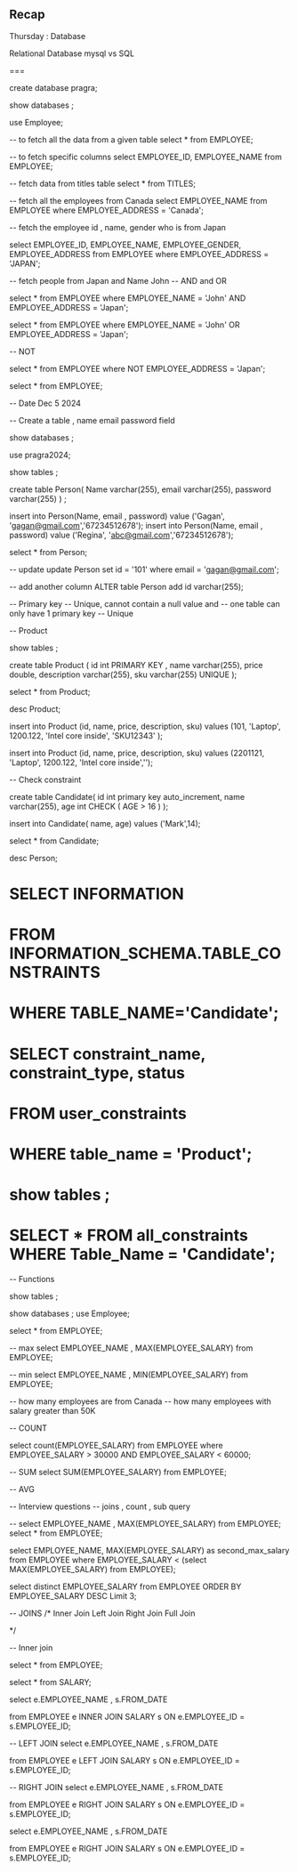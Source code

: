 ##    Recap 


Thursday : 
Database 

Relational Database 
mysql vs SQL 


=== 

create database pragra;

show databases ;

use Employee;

-- to fetch all the data from a given table
select * from EMPLOYEE;

-- to fetch specific columns
select EMPLOYEE_ID, EMPLOYEE_NAME from EMPLOYEE;


-- fetch data from titles table
select * from TITLES;

-- fetch all the employees from Canada
select EMPLOYEE_NAME from EMPLOYEE
where EMPLOYEE_ADDRESS = 'Canada';

-- fetch the employee id , name, gender who is from Japan

select EMPLOYEE_ID, EMPLOYEE_NAME, EMPLOYEE_GENDER, EMPLOYEE_ADDRESS
from EMPLOYEE
where EMPLOYEE_ADDRESS = 'JAPAN';



-- fetch people from Japan and Name John
-- AND and OR


select *
from EMPLOYEE
where EMPLOYEE_NAME = 'John' AND EMPLOYEE_ADDRESS = 'Japan';

select *
from EMPLOYEE
where EMPLOYEE_NAME = 'John' OR EMPLOYEE_ADDRESS = 'Japan';

-- NOT

select *
from EMPLOYEE where NOT EMPLOYEE_ADDRESS = 'Japan';



select *
from EMPLOYEE;

-- Date Dec 5 2024


-- Create a table , name email password field


show databases ;

use pragra2024;

show tables ;


create table Person(
Name varchar(255),
email varchar(255),
password varchar(255)
) ;


insert into Person(Name, email , password)
value ('Gagan', 'gagan@gmail.com','67234512678');
insert into Person(Name, email , password)
value ('Regina', 'abc@gmail.com','67234512678');

select * from Person;




-- update
update Person
set id = '101'
where email = 'gagan@gmail.com';

-- add another column
ALTER table Person add id varchar(255);


-- Primary key
-- Unique, cannot contain a null value and
-- one table can only have 1 primary key
-- Unique

-- Product

show tables ;

create table Product (
id int PRIMARY KEY ,
name varchar(255),
price double,
description varchar(255),
sku varchar(255) UNIQUE
);

select *
from Product;



desc Product;

insert into Product (id, name, price, description, sku)
values (101, 'Laptop', 1200.122, 'Intel core inside', 'SKU12343' );


insert into Product (id, name, price, description, sku)
values (2201121, 'Laptop', 1200.122, 'Intel core inside','');



-- Check constraint

create table Candidate(
id int primary key auto_increment,
name varchar(255),
age int
CHECK ( AGE > 16 )
);

insert into Candidate( name, age)
values ('Mark',14);

select *
from Candidate;

desc Person;


# SELECT INFORMATION
# FROM INFORMATION_SCHEMA.TABLE_CONSTRAINTS
# WHERE TABLE_NAME='Candidate';
#
# SELECT constraint_name, constraint_type, status
# FROM user_constraints
# WHERE table_name = 'Product';
#
#
# show tables ;
#
# SELECT * FROM all_constraints WHERE Table_Name = 'Candidate';


-- Functions


show tables ;

show databases ;
use Employee;

select *
from EMPLOYEE;


-- max
select EMPLOYEE_NAME , MAX(EMPLOYEE_SALARY) from EMPLOYEE;

-- min
select EMPLOYEE_NAME , MIN(EMPLOYEE_SALARY) from EMPLOYEE;

-- how many employees are from Canada
-- how many employees with salary greater than 50K

-- COUNT

select count(EMPLOYEE_SALARY) from EMPLOYEE
where EMPLOYEE_SALARY > 30000 AND EMPLOYEE_SALARY < 60000;

-- SUM
select SUM(EMPLOYEE_SALARY) from EMPLOYEE;

-- AVG




-- Interview questions
-- joins , count , sub query

--
select EMPLOYEE_NAME , MAX(EMPLOYEE_SALARY) from EMPLOYEE;
select *
from EMPLOYEE;


select EMPLOYEE_NAME, MAX(EMPLOYEE_SALARY) as second_max_salary
from EMPLOYEE
where EMPLOYEE_SALARY < (select MAX(EMPLOYEE_SALARY) from EMPLOYEE);


select distinct EMPLOYEE_SALARY
from EMPLOYEE
ORDER BY
EMPLOYEE_SALARY DESC
Limit 3;


-- JOINS
/*
Inner Join
Left Join
Right Join
Full Join



*/

-- Inner join

select *
from EMPLOYEE;


select *
from SALARY;






select e.EMPLOYEE_NAME , s.FROM_DATE

from EMPLOYEE e
INNER JOIN
SALARY s
ON
e.EMPLOYEE_ID = s.EMPLOYEE_ID;


-- LEFT JOIN
select e.EMPLOYEE_NAME , s.FROM_DATE

from EMPLOYEE e
LEFT JOIN
SALARY s
ON
e.EMPLOYEE_ID = s.EMPLOYEE_ID;

-- RIGHT JOIN
select e.EMPLOYEE_NAME , s.FROM_DATE

from EMPLOYEE e
RIGHT JOIN
SALARY s
ON
e.EMPLOYEE_ID = s.EMPLOYEE_ID;

select e.EMPLOYEE_NAME , s.FROM_DATE

from EMPLOYEE e
RIGHT JOIN
SALARY s
ON
e.EMPLOYEE_ID = s.EMPLOYEE_ID;































